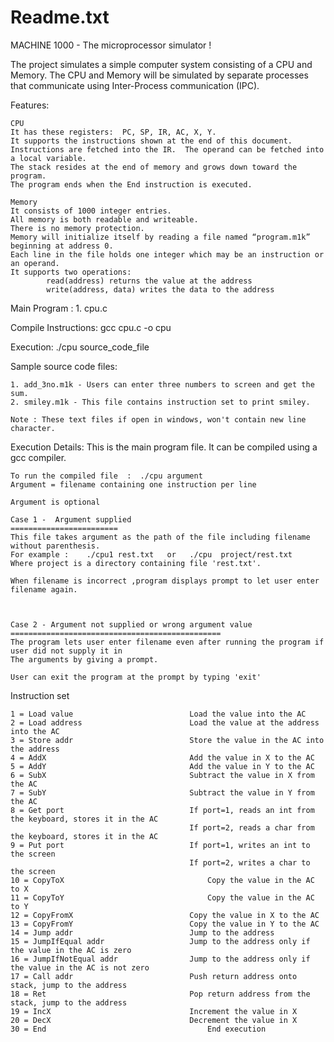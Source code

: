 Readme.txt
==========

MACHINE 1000 - The microprocessor simulator !

The project simulates a simple computer system consisting of a CPU and Memory.
The CPU and Memory will be simulated by separate processes that communicate
using Inter-Process communication (IPC).


Features:

	CPU
   	It has these registers:  PC, SP, IR, AC, X, Y.
   	It supports the instructions shown at the end of this document.
   	Instructions are fetched into the IR.  The operand can be fetched into a local variable.
   	The stack resides at the end of memory and grows down toward the program.
   	The program ends when the End instruction is executed.

	Memory
   	It consists of 1000 integer entries.
   	All memory is both readable and writeable.
   	There is no memory protection.
   	Memory will initialize itself by reading a file named “program.m1k” beginning at address 0.
   	Each line in the file holds one integer which may be an instruction or an operand.
   	It supports two operations:
       		read(address) returns the value at the address
       		write(address, data) writes the data to the address

Main Program :
	1. cpu.c

Compile Instructions:
	gcc cpu.c -o cpu

Execution:
	./cpu source_code_file

Sample source code files:

	1. add_3no.m1k - Users can enter three numbers to screen and get the sum.
	2. smiley.m1k - This file contains instruction set to print smiley.

	Note : These text files if open in windows, won't contain new line character.

Execution Details:
	This is the main program file. It can be compiled using a gcc compiler.

	To run the compiled file  :  ./cpu argument
	Argument = filename containing one instruction per line

	Argument is optional
	
	Case 1 -  Argument supplied
	========================
	This file takes argument as the path of the file including filename without parenthesis.
	For example :    ./cpu1 rest.txt   or   ./cpu  project/rest.txt  
	Where project is a directory containing file 'rest.txt'.
	
	When filename is incorrect ,program displays prompt to let user enter filename again.
	
	
	
	Case 2 - Argument not supplied or wrong argument value
	===============================================
	The program lets user enter filename even after running the program if user did not supply it in
	The arguments by giving a prompt.
	
	User can exit the program at the prompt by typing 'exit'
	

Instruction set

    1 = Load value           				Load the value into the AC         
    2 = Load address 						Load the value at the address into the AC
    3 = Store addr 							Store the value in the AC into the address
    4 = AddX 								Add the value in X to the AC
    5 = AddY								Add the value in Y to the AC
    6 = SubX								Subtract the value in X from the AC
    7 = SubY								Subtract the value in Y from the AC
    8 = Get port							If port=1, reads an int from the keyboard, stores it in the AC
    										If port=2, reads a char from the keyboard, stores it in the AC
    9 = Put port							If port=1, writes an int to the screen
											If port=2, writes a char to the screen				
    10 = CopyToX								Copy the value in the AC to X
    11 = CopyToY								Copy the value in the AC to Y
    12 = CopyFromX							Copy the value in X to the AC
    13 = CopyFromY							Copy the value in Y to the AC
    14 = Jump addr 							Jump to the address
    15 = JumpIfEqual addr 					Jump to the address only if the value in the AC is zero
    16 = JumpIfNotEqual addr 				Jump to the address only if the value in the AC is not zero
    17 = Call addr 							Push return address onto stack, jump to the address
    18 = Ret  								Pop return address from the stack, jump to the address
    19 = IncX  								Increment the value in X
    20 = DecX 								Decrement the value in X
    30 = End									End execution	
